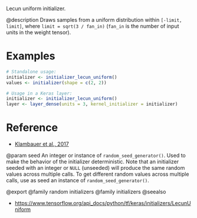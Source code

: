 Lecun uniform initializer.

@description
Draws samples from a uniform distribution within `[-limit, limit]`, where
`limit = sqrt(3 / fan_in)` (`fan_in` is the number of input units in the
weight tensor).

# Examples

```r
# Standalone usage:
initializer <- initializer_lecun_uniform()
values <- initializer(shape = c(2, 2))
```


```r
# Usage in a Keras layer:
initializer <- initializer_lecun_uniform()
layer <- layer_dense(units = 3, kernel_initializer = initializer)
```

# Reference
- [Klambauer et al., 2017](https://arxiv.org/abs/1706.02515)

@param seed
An integer or instance of
`random_seed_generator()`.
Used to make the behavior of the initializer
deterministic. Note that an initializer seeded with an integer
or `NULL` (unseeded) will produce the same random values
across multiple calls. To get different random values
across multiple calls, use as seed an instance
of `random_seed_generator()`.

@export
@family random initializers
@family initializers
@seealso
+ <https://www.tensorflow.org/api_docs/python/tf/keras/initializers/LecunUniform>
